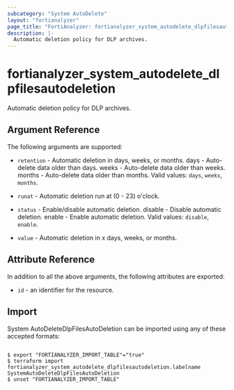 ```yaml
---
subcategory: "System AutoDelete"
layout: "fortianalyzer"
page_title: "FortiAnalyzer: fortianalyzer_system_autodelete_dlpfilesautodeletion"
description: |-
  Automatic deletion policy for DLP archives.
---
```


# fortianalyzer_system_autodelete_dlpfilesautodeletion
Automatic deletion policy for DLP archives.

## Argument Reference


The following arguments are supported:


* `retention` - Automatic deletion in days, weeks, or months. days - Auto-delete data older than <value> days. weeks - Auto-delete data older than <value> weeks. months - Auto-delete data older than <value> months. Valid values: `days`, `weeks`, `months`.

* `runat` - Automatic deletion run at (0 - 23) o'clock.
* `status` - Enable/disable automatic deletion. disable - Disable automatic deletion. enable - Enable automatic deletion. Valid values: `disable`, `enable`.

* `value` - Automatic deletion in x days, weeks, or months.


## Attribute Reference

In addition to all the above arguments, the following attributes are exported:
* `id` - an identifier for the resource.

## Import

System AutoDeleteDlpFilesAutoDeletion can be imported using any of these accepted formats:
```

$ export "FORTIANALYZER_IMPORT_TABLE"="true"
$ terraform import fortianalyzer_system_autodelete_dlpfilesautodeletion.labelname SystemAutoDeleteDlpFilesAutoDeletion
$ unset "FORTIANALYZER_IMPORT_TABLE"
```

